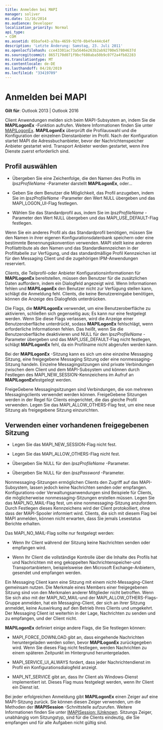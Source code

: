 ```yaml
---
title: Anmelden bei MAPI
manager: soliver
ms.date: 11/16/2014
ms.audience: Developer
localization_priority: Normal
api_type:
- COM
ms.assetid: 05bafe43-a78a-4659-92f0-0b4fe444c64f
description: 'Letzte Änderung: Samstag, 23. Juli 2011'
ms.openlocfilehash: cce43301ac73a5646e263b2ab92700e57804637d
ms.sourcegitcommit: 8657170d071f9bcf680aba50b9c07f2a4fb82283
ms.translationtype: MT
ms.contentlocale: de-DE
ms.lasthandoff: 04/28/2019
ms.locfileid: "33419709"
---
```

# <a name="logging-on-to-mapi"></a>Anmelden bei MAPI
 
**Gilt für**: Outlook 2013 | Outlook 2016 
  
Client Anwendungen melden sich beim MAPI-Subsystem an, indem Sie die **MAPILogonEx** -Funktion aufrufen. Weitere Informationen finden Sie unter [MAPILogonEx](mapilogonex.md). **MAPILogonEx** überprüft die Profilauswahl und die Konfiguration der einzelnen Dienstanbieter im Profil. Nach der Konfiguration startet MAPI die Adressbuchanbieter, bevor der Nachrichtenspeicher Anbieter gestartet wird. Transport Anbieter werden gestartet, wenn ihre Dienste zuerst erforderlich sind. 
  
## <a name="choose-a-profile"></a>Profil auswählen
  
- Übergeben Sie eine Zeichenfolge, die den Namen des Profils im _lpszProfileName_ -Parameter darstellt **MAPILogonEx**, oder...
    
- Geben Sie dem Benutzer die Möglichkeit, das Profil anzugeben, indem Sie im _lpszProfileName_ -Parameter den Wert NULL übergeben und das MAPI_LOGON_UI-Flag festlegen. 

- Wählen Sie das Standardprofil aus, indem Sie im _lpszProfileName_ -Parameter den Wert NULL übergeben und das MAPI_USE_DEFAULT-Flag festlegen. 
    
Wenn Sie ein anderes Profil als das Standardprofil benötigen, müssen Sie den Namen in ihrer eigenen Konfigurationsdatenbank speichern oder eine bestimmte Benennungskonvention verwenden. MAPI stellt keine anderen Profilattribute als den Namen und das Standardkennzeichen in der Profiltabelle zur Verfügung, und das standardmäßige Profil Kennzeichen ist für den Messaging Client und die zugehörigen IPM-Anwendungen reserviert.
  
Clients, die Teilprofil-oder Anbieter Konfigurationsinformationen für **MAPILogonEx** bereitstellen, müssen den Benutzer für die zusätzlichen Daten auffordern, indem ein Dialogfeld angezeigt wird. Wenn Informationen fehlen und **MAPILogonEx** den Benutzer nicht zur Verfügung stellen kann, schlägt die Anmeldung fehl. Clients, die keine Benutzereingabe benötigen, können die Anzeige des Dialogfelds unterdrücken. 
  
Die Flags, die **MAPILogonEx** verwendet, um eine Benutzeroberfläche zu aktivieren, schließen sich gegenseitig aus; Es kann nur eine festgelegt werden. Wenn Sie diese Flags verlassen, wird die Anzeige einer Benutzeroberfläche unterdrückt, sodass **MAPILogonEx** fehlschlägt, wenn erforderliche Informationen fehlen. Das heißt, wenn Sie die Benutzeroberfläche deaktivieren und NULL für den _lpszProfileName_ -Parameter übergeben und das MAPI_USE_DEFAULT-Flag nicht festlegen, schlägt **MAPILogonEx** fehl, da ein Profilname nicht abgerufen werden kann. 
  
Bei der **MAPILogonEx** -Sitzung kann es sich um eine einzelne Messaging Sitzung, eine freigegebene Messaging Sitzung oder eine nonmessaging-Sitzung handeln. Einzelne Messagingsitzungen sind private Verbindungen zwischen dem Client und dem MAPI-Subsystem und können durch Festlegen des MAPI_NEW_SESSION-Kennzeichens im Aufruf an **MAPILogonEx**festgelegt werden.
  
FreigeGebene Messagingsitzungen sind Verbindungen, die von mehreren Messagingclients verwendet werden können. FreigeGebene Sitzungen werden in der Regel für Clients eingerichtet, die das gleiche Profil verwenden. Legen Sie das MAPI_ALLOW_OTHERS-Flag fest, um eine neue Sitzung als freigegebene Sitzung einzurichten. 
  
## <a name="use-an-existing-shared-session"></a>Verwenden einer vorhandenen freigegebenen Sitzung
  
- Legen Sie das MAPI_NEW_SESSION-Flag nicht fest.
    
- Legen Sie das MAPI_ALLOW_OTHERS-Flag nicht fest.
    
- Übergeben Sie NULL für den _lpszProfileName_ -Parameter. 
    
- Übergeben Sie NULL für den _lpszPassword_ -Parameter. 
    
Nonmessaging-Sitzungen ermöglichen Clients den Zugriff auf das MAPI-Subsystem, lassen jedoch keine Nachrichten senden oder empfangen. Konfigurations-oder Verwaltungsanwendungen sind Beispiele für Clients, die möglicherweise nonmessaging-Sitzungen erstellen müssen. Legen Sie das MAPI_NO_MAIL-Flag fest, um eine nonmessaging-Sitzung anzufordern. Durch Festlegen dieses Kennzeichens wird der Client protokolliert, ohne dass der MAPI-Spooler informiert wird. Clients, die sich mit diesem Flag bei MAPI anmelden, können nicht erwarten, dass Sie jemals Lesestatus Berichte erhalten.
  
Das MAPI_NO_MAIL-Flag sollte nur festgelegt werden:
  
- Wenn Ihr Client während der Sitzung keine Nachrichten senden oder empfangen wird.
    
- Wenn Ihr Client die vollständige Kontrolle über die Inhalte des Profils hat und Nachrichten mit eng gekoppelten Nachrichtenspeicher-und Transportanbietern, beispielsweise den Microsoft Exchange-Anbietern, gesendet und empfangen werden.
    
Ein Messaging Client kann eine Sitzung mit einem nicht-Messaging-Client gemeinsam nutzen. Die Merkmale eines Members einer freigegebenen Sitzung sind von den Merkmalen anderer Mitglieder nicht betroffen. Wenn Sie sich also mit der MAPI_NO_MAIL-und der MAPI_ALLOW_OTHERS-Flags-Gruppe anmelden, hat ein Messaging-Client, der sich an ihrer Sitzung anmeldet, keine Auswirkung auf den Betrieb Ihres Clients und umgekehrt. Der Messaging Client ist weiterhin in der Lage, Nachrichten zu senden und zu empfangen, und der Client nicht.
  
**MAPILogonEx** definiert einige andere Flags, die Sie festlegen können: 
  
- MAPI_FORCE_DOWNLOAD gibt an, dass eingehende Nachrichten heruntergeladen werden sollen, bevor **MAPILogonEx** zurückgegeben wird. Wenn Sie dieses Flag nicht festlegen, werden Nachrichten zu einem späteren Zeitpunkt im Hintergrund heruntergeladen. 
    
- MAPI_SERVICE_UI_ALWAYS fordert, dass jeder Nachrichtendienst im Profil ein Konfigurationsdialogfeld anzeigt.
    
- MAPI_NT_SERVICE gibt an, dass Ihr Client als Windows-Dienst implementiert ist. Dieses Flag muss festgelegt werden, wenn Ihr Client ein Dienst ist.
    
Bei jeder erfolgreichen Anmeldung gibt **MAPILogonEx** einen Zeiger auf eine MAPI-Sitzung zurück. Sie können diesen Zeiger verwenden, um die Methoden der **IMAPISession** -Schnittstelle aufzurufen. Weitere Informationen finden Sie unter [IMAPISession: IUnknown](imapisessioniunknown.md). Sitzungs Zeiger, unabhängig vom Sitzungstyp, sind für die Clients eindeutig, die Sie empfangen und für alle Aufgaben nicht gültig sind.
  

